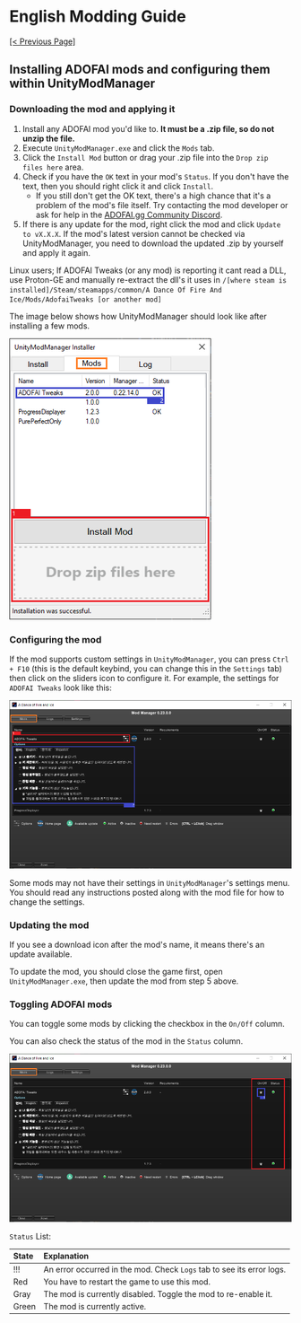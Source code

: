# English Modding Guide

<ins>[[< Previous Page]](./use-1.md)</ins>

## Installing ADOFAI mods and configuring them within UnityModManager

### Downloading the mod and applying it

1. Install any ADOFAI mod you'd like to. **It must be a .zip file, so do not unzip the file.**
2. Execute `UnityModManager.exe` and click the `Mods` tab.
3. Click the `Install Mod` button or drag your .zip file into the `Drop zip files here` area.
4. Check if you have the `OK` text in your mod's `Status`. If you don't have the text, then you should right click it and click `Install`.
   - If you still don't get the OK text, there's a high chance that it's a problem of the mod's file itself. Try contacting the mod developer or ask for help in the [ADOFAI.gg Community Discord](https://discord.gg/TKdpbUUfUa).
5. If there is any update for the mod, right click the mod and click `Update to vX.X.X`. If the mod's latest version cannot be checked via UnityModManager, you need to download the updated .zip by yourself and apply it again.

  Linux users; If ADOFAI Tweaks (or any mod) is reporting it cant read a DLL, use Proton-GE and manually re-extract the dll's it uses in
`/[where steam is installed]/Steam/steamapps/common/A Dance Of Fire And Ice/Mods/AdofaiTweaks [or another mod]`

The image below shows how UnityModManager should look like after installing a few mods.

![](../resources/use-2/image1.png)

### Configuring the mod

If the mod supports custom settings in `UnityModManager`, you can press `Ctrl + F10` (this is the default keybind, you can change this in the `Settings` tab) then click on the sliders icon to configure it. For example, the settings for `ADOFAI Tweaks` look like this:

![](../resources/use-2/image2.png)

Some mods may not have their settings in `UnityModManager`'s settings menu. You should read any instructions posted along with the mod file for how to change the settings.

### Updating the mod

If you see a download icon after the mod's name, it means there's an update available.

To update the mod, you should close the game first, open `UnityModManager.exe`, then update the mod from step 5 above.

### Toggling ADOFAI mods

You can toggle some mods by clicking the checkbox in the `On/Off` column.

You can also check the status of the mod in the `Status` column.

![](../resources/use-2/image3.png)

`Status` List:

| State | Explanation                                                           |
| :---- | :-------------------------------------------------------------------- |
| !!!   | An error occurred in the mod. Check `Logs` tab to see its error logs. |
| Red   | You have to restart the game to use this mod.                         |
| Gray  | The mod is currently disabled. Toggle the mod to re-enable it.        |
| Green | The mod is currently active.                                          |
